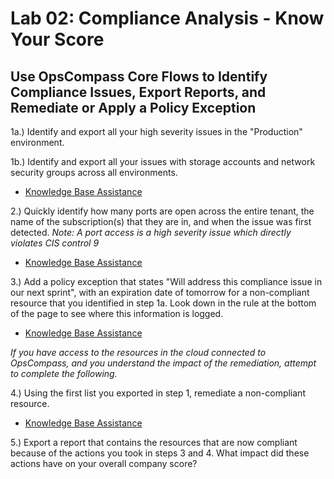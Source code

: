 # Lab 02: Compliance Analysis - Know Your Score
## Use OpsCompass Core Flows to Identify Compliance Issues, Export Reports, and Remediate or Apply a Policy Exception

1a.) Identify and export all your high severity issues in the "Production" environment.  

1b.) Identify and export all your issues with storage accounts and network security groups across all environments.
  - [Knowledge Base Assistance](https://kb.opscompass.com/knowledge/export-compliance-report-all-resources) 
  
2.) Quickly identify how many ports are open across the entire tenant,  the name of the subscription(s) that they are in, and when the issue was first detected. 
*Note: A port access is a high severity issue which directly violates CIS control 9*

  - [Knowledge Base Assistance](https://kb.opscompass.com/knowledge/compliance-by-framework)
   
  
3.) Add a policy exception that states "Will address this compliance issue in our next sprint", with an expiration date of tomorrow for a non-compliant resource that you identified in step 1a. Look down in the rule at the bottom of the page to see where this information is logged. 

  - [Knowledge Base Assistance](https://kb.opscompass.com/knowledge/policy-exception)


*If you have access to the resources in the cloud connected to OpsCompass, and you understand the impact of the remediation, attempt to complete the following.*

4.) Using the first list you exported in step 1, remediate a non-compliant resource. 

  - [Knowledge Base Assistance](https://kb.opscompass.com/knowledge/how-do-i-remediate)

5.) Export a report that contains the resources that are now compliant because of the actions you took in steps 3 and 4. What impact did these actions have on your overall company score? 
